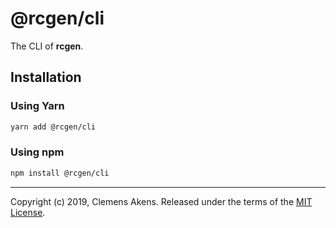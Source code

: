 # @rcgen/cli

The CLI of **rcgen**.

## Installation

### Using Yarn

```sh
yarn add @rcgen/cli
```

### Using npm

```sh
npm install @rcgen/cli
```

---

Copyright (c) 2019, Clemens Akens. Released under the terms of the [MIT
License][license].

[license]: https://github.com/clebert/rcgen/blob/master/LICENSE
